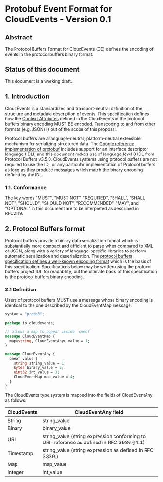 # Protobuf Event Format for CloudEvents  - Version 0.1

## Abstract

The Protocol Buffers Format for CloudEvents (CE) defines
the encoding of events in the protocol buffers binary format.

## Status of this document

This document is a working draft.

## 1. Introduction

CloudEvents is a standardized and transport-neutral definition of the
structure and metadata description of events. This specification
defines how the [Context
Attributes](spec.md#context-attributes) defined in the CloudEvents in
the protocol buffers binary encoding MUST BE encoded. Transcoding to
and from other formats (e.g. JSON) is out of the scope of this
proposal.

Protocol buffers are a language-neutral, platform-neutral extensible
mechanism for serializing structured data. The [Google reference
implementation of
protobuf](https://github.com/protocolbuffers/protobuf) includes
support for an interface descriptor language (IDL), and this document
makes use of language level 3 IDL from Protocol Buffers
v3.5.0. CloudEvents systems using protocol buffers are not required to
use the IDL or any particular implementation of Protocol buffers as
long as they produce messages which match the binary encoding defined
by the IDL.


### 1.1. Conformance
The key words "MUST", "MUST NOT", "REQUIRED", "SHALL", "SHALL NOT",
"SHOULD", "SHOULD NOT", "RECOMMENDED", "MAY", and "OPTIONAL" in this
document are to be interpreted as described in RFC2119.

## 2. Protocol Buffers format

Protocol buffers provide a binary data serialization format which is
substantially more compact and efficient to parse when compared to XML
or JSON, along with a variety of language-specific libraries to
perform automatic serialization and deserialization. The [protocol
buffers specification defines a well-known encoding
format](https://developers.google.com/protocol-buffers/docs/encoding)
which is the basis of this specification. Specifications below may be
written using the protocol buffers project IDL for readability, but
the ultimate basis of this specification is the protocol buffers
binary encoding.


### 2.1 Definition

Users of protocol buffers MUST use a message whose binary encoding is
identical to the one described by the CloudEventMap message:

```proto
syntax = "proto3";

package io.cloudevents;

// allows a map to appear inside `oneof`
message CloudEventMap {
  map<string, CloudEventAny> value = 1;
}

message CloudEventAny {
  oneof value {
    string string_value = 1;
    bytes binary_value = 2;
    uint32 int_value = 3;
    CloudEventMap map_value = 4;
  }
}
```

The CloudEvents type system is mapped into the fields of CloudEventAny as follows:


| CloudEvents  | CloudEventAny field
|--------------|-------------------------------------------------------------
| String       | string_value
| Binary       | binary_value
| URI          | string_value (string expression conforming to URI-reference as defined in RFC 3986 §4.1)
| Timestamp    | string_value (string expression as defined in RFC 3339.)
| Map          | map_value
| Integer      | int_value
